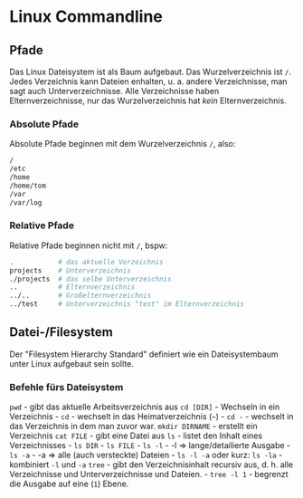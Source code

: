 # Linux Commandline

## Pfade
Das Linux Dateisystem ist als Baum aufgebaut. Das Wurzelverzeichnis ist `/`. Jedes Verzeichnis kann Dateien enhalten, u. a. andere Verzeichnisse, man sagt auch Unterverzeichnisse. Alle Verzeichnisse haben Elternverzeichnisse, nur das Wurzelverzeichnis hat *kein* Elternverzeichnis.

### Absolute Pfade
Absolute Pfade beginnen mit dem Wurzelverzeichnis `/`, also:
```bash
/
/etc
/home
/home/tom
/var
/var/log
```

### Relative Pfade
Relative Pfade beginnen nicht mit `/`, bspw:
```bash
.           # das aktuelle Verzeichnis
projects    # Unterverzeichnis
./projects  # das selbe Unterverzeichnis
..          # Elternverzeichnis
../..       # Großelternverzeichnis
../test     # Unterverzeichnis "test" im Elternverzeichnis
```

## Datei-/Filesystem

Der "Filesystem Hierarchy Standard" definiert wie ein Dateisystembaum unter Linux aufgebaut sein sollte.

### Befehle fürs Dateisystem

`pwd` - gibt das aktuelle Arbeitsverzeichnis aus
`cd [DIR]` - Wechseln in ein Verzeichnis
    - `cd` - wechselt in das Heimatverzeichnis (`~`)
    - `cd -` - wechselt in das Verzeichnis in dem man zuvor war.
`mkdir DIRNAME` - erstellt ein Verzeichnis
`cat FILE` - gibt eine Datei aus
`ls` - listet den Inhalt eines Verzeichnisses
    - `ls DIR`
    - `ls FILE`
    - `ls -l` - -l => lange/detailierte Ausgabe
    - `ls -a` - -a => alle (auch versteckte) Dateien
    - `ls -l -a` oder kurz: `ls -la` - kombiniert `-l` und `-a`
`tree` - gibt den Verzeichnisinhalt recursiv aus, d. h. alle Verzeichnisse und Unterverzeichnisse und Dateien.
    - `tree -l 1` - begrenzt die Ausgabe auf eine (`1`) Ebene.
